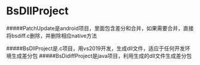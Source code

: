 # BsDllProject

#####PatchUpdate是android项目，里面包含差分和合并，如果需要合并，直接将bsdiff.c删除，并删除相应native方法

#####BsDllProject是.c项目，用vs2019开发，生成dll文件，适应于任何开发环境生成差分包
#####BsDidiffProject是java项目，利用生成的dll文件生成差分包
